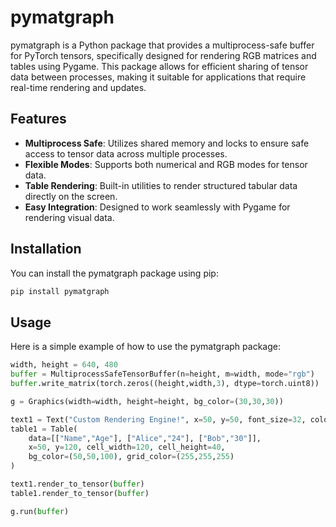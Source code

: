 # pymatgraph

pymatgraph is a Python package that provides a multiprocess-safe buffer for PyTorch tensors, specifically designed for rendering RGB matrices and tables using Pygame. This package allows for efficient sharing of tensor data between processes, making it suitable for applications that require real-time rendering and updates.

## Features

- **Multiprocess Safe**: Utilizes shared memory and locks to ensure safe access to tensor data across multiple processes.
- **Flexible Modes**: Supports both numerical and RGB modes for tensor data.
- **Table Rendering**: Built-in utilities to render structured tabular data directly on the screen.
- **Easy Integration**: Designed to work seamlessly with Pygame for rendering visual data.

## Installation

You can install the pymatgraph package using pip:

```bash
pip install pymatgraph
```

## Usage
Here is a simple example of how to use the pymatgraph package:
```python
width, height = 640, 480
buffer = MultiprocessSafeTensorBuffer(n=height, m=width, mode="rgb")
buffer.write_matrix(torch.zeros((height,width,3), dtype=torch.uint8))

g = Graphics(width=width, height=height, bg_color=(30,30,30))

text1 = Text("Custom Rendering Engine!", x=50, y=50, font_size=32, color=(255,255,0))
table1 = Table(
    data=[["Name","Age"], ["Alice","24"], ["Bob","30"]],
    x=50, y=120, cell_width=120, cell_height=40,
    bg_color=(50,50,100), grid_color=(255,255,255)
)

text1.render_to_tensor(buffer)
table1.render_to_tensor(buffer)

g.run(buffer)
```
